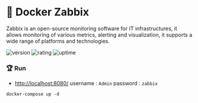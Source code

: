 # 🎉 Docker Zabbix

Zabbix is an open-source monitoring software for IT infrastructures, it allows monitoring of various metrics, alerting and visualization, it supports a wide range of platforms and technologies.

![version](https://img.shields.io/badge/version-1.0-blue)
![rating](https://img.shields.io/badge/rating-★★★★★-yellow)
![uptime](https://img.shields.io/badge/uptime-100%25-brightgreen)

### 🏆 Run

- [http://localhost:8080/](http://localhost:8080/) username : `Admin` password : `zabbix`

```shell
docker-compose up -d
```
